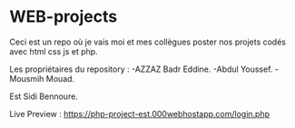 # WEB-projects

Ceci est un repo où je vais moi et mes collègues poster nos projets codés avec html css js et php.

Les propriétaires du repository :
  -AZZAZ Badr Eddine.
  -Abdul Youssef.
  -Mousmih Mouad.
  
 Est Sidi Bennoure.
 
 Live Preview : https://php-project-est.000webhostapp.com/login.php
